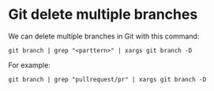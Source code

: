 # Git delete multiple branches

We can delete multiple branches in Git with this command:

`git branch | grep "<parttern>" | xargs git branch -D`

For example:

`git branch | grep "pullrequest/pr" | xargs git branch -D`
